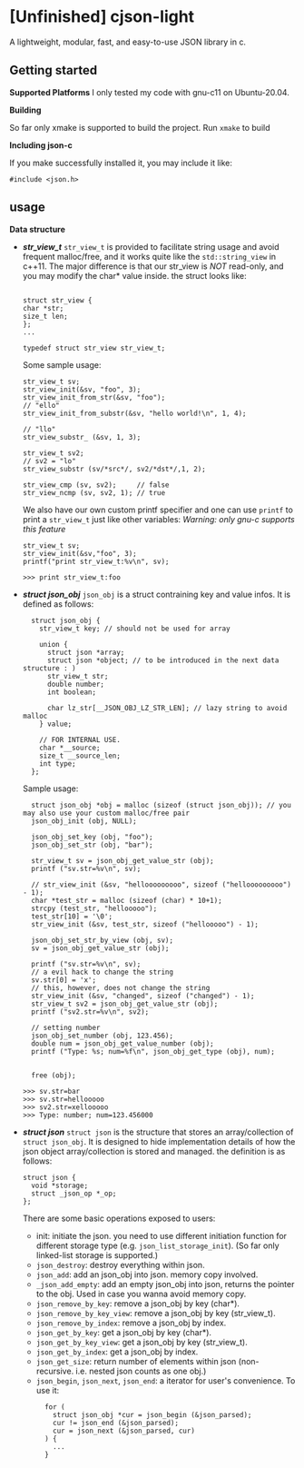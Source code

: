 # [Unfinished] cjson-light

A lightweight, modular, fast, and easy-to-use JSON library in c.

## Getting started

__Supported Platforms__
I only tested my code with gnu-c11 on Ubuntu-20.04.

__Building__

So far only xmake is supported to build the project. 
Run `xmake` to build 

__Including json-c__

If you make successfully installed it, you may include it like:
```
#include <json.h>
```

## usage

__Data structure__

- __*str_view_t*__
  `str_view_t` is provided to facilitate string usage and avoid frequent malloc/free, and it works quite like the `std::string_view` in c++11. The major difference is that our str_view is *NOT* read-only, and you may modify the char* value inside.
  the struct looks like:
    ```
    
  struct str_view {
    char *str;
    size_t len;
  };
   ...
   
  typedef struct str_view str_view_t;
  ```

  Some sample usage:
  ```
  str_view_t sv;
  str_view_init(&sv, "foo", 3);
  str_view_init_from_str(&sv, "foo");
  // "ello"
  str_view_init_from_substr(&sv, "hello world!\n", 1, 4);

  // "llo"
  str_view_substr_ (&sv, 1, 3);

  str_view_t sv2;
  // sv2 = "lo"
  str_view_substr (sv/*src*/, sv2/*dst*/,1, 2);

  str_view_cmp (sv, sv2);     // false
  str_view_ncmp (sv, sv2, 1); // true
  
  ```


  We also have our own custom printf specifier and one can use `printf` to print a `str_view_t` just like other variables:
  *Warning: only gnu-c supports this feature*
  ```
  str_view_t sv;
  str_view_init(&sv,"foo", 3);
  printf("print str_view_t:%v\n", sv);
  
  >>> print str_view_t:foo
  ```

- __*struct json_obj*__
  `json_obj` is a struct contraining key and value infos. It is defined as follows:

  ```
    struct json_obj {
      str_view_t key; // should not be used for array
    
      union {
        struct json *array;
        struct json *object; // to be introduced in the next data structure : )
        str_view_t str;
        double number;
        int boolean;
    
        char lz_str[__JSON_OBJ_LZ_STR_LEN]; // lazy string to avoid malloc
      } value;

      // FOR INTERNAL USE.
      char *__source;
      size_t __source_len;
      int type;
    };
  ```

  Sample usage:
  ```
    struct json_obj *obj = malloc (sizeof (struct json_obj)); // you may also use your custom malloc/free pair
    json_obj_init (obj, NULL);

    json_obj_set_key (obj, "foo");
    json_obj_set_str (obj, "bar");

    str_view_t sv = json_obj_get_value_str (obj);
    printf ("sv.str=%v\n", sv);    

    // str_view_init (&sv, "hellooooooooo", sizeof ("hellooooooooo") - 1);
    char *test_str = malloc (sizeof (char) * 10+1);
    strcpy (test_str, "hellooooo");
    test_str[10] = '\0';
    str_view_init (&sv, test_str, sizeof ("hellooooo") - 1);

    json_obj_set_str_by_view (obj, sv);
    sv = json_obj_get_value_str (obj);

    printf ("sv.str=%v\n", sv);
    // a evil hack to change the string
    sv.str[0] = 'x';
    // this, however, does not change the string
    str_view_init (&sv, "changed", sizeof ("changed") - 1);
    str_view_t sv2 = json_obj_get_value_str (obj);
    printf ("sv2.str=%v\n", sv2);

    // setting number
    json_obj_set_number (obj, 123.456);
    double num = json_obj_get_value_number (obj);
    printf ("Type: %s; num=%f\n", json_obj_get_type (obj), num);


    free (obj);

  >>> sv.str=bar
  >>> sv.str=hellooooo
  >>> sv2.str=xellooooo
  >>> Type: number; num=123.456000
  ```

- __*struct json*__
  `struct json` is the structure that stores an array/collection of `struct json_obj`. It is designed to hide implementation details of how the json object array/collection is stored and managed.
  the definition is as follows:
  ```
  struct json {
    void *storage;
    struct _json_op *_op;
  };
  ```
  There are some basic operations exposed to users:
  - init: initiate the json. you need to use different initiation function for different storage type (e.g. `json_list_storage_init`). (So far only linked-list storage is supported.)
  - `json_destroy`: destroy everything within json.
  - `json_add`: add an json_obj into json. memory copy involved.
  - `_json_add_empty`: add an empty json_obj into json, returns the pointer to the obj. Used in case you wanna avoid memory copy.
  - `json_remove_by_key`: remove a json_obj by key (char*).
  - `json_remove_by_key_view`: remove a json_obj by key (str_view_t).
  - `json_remove_by_index`: remove a json_obj by index.
  - `json_get_by_key`: get a json_obj by key (char*).
  - `json_get_by_key_view`: get a json_obj by key (str_view_t).
  - `json_get_by_index`: get a json_obj by index.
  - `json_get_size`: return number of elements within json (non-recursive. i.e. nested json counts as one obj.)
  - `json_begin`, `json_next`, `json_end`: a iterator for user's convenience. To use it:
    ```
      for (
        struct json_obj *cur = json_begin (&json_parsed);
        cur != json_end (&json_parsed);
        cur = json_next (&json_parsed, cur)
      ) {
        ...
      }
      ```
